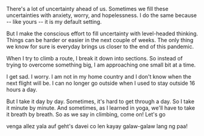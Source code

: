 There's a lot of uncertainty ahead of us. Sometimes we fill these uncertainties with anxiety, worry, and hopelessness. I do the same because -- like yours -- it is my default setting.

But I make the conscious effort to fill uncertainty with level-headed thinking. Things can be harder or easier in the next couple of weeks. The only thing we know for sure is everyday brings us closer to the end of this pandemic.

When I try to climb a route, I break it down into sections. So instead of trying to overcome something big, I am approaching one small bit at a time.

I get sad. I worry. I am not in my home country and I don't know when the next flight will be. I can no longer go outside when I used to stay outside 16 hours a day.

But I take it day by day. Sometimes, it's hard to get through a day. So I take it minute by minute. And sometimes, as I learned in yoga, we'll have to take it breath by breath. So as we say in climbing, come on! Let's go

venga
allez
yala
auf geht's
davei
co len
kayay 
galaw-galaw lang ng paa!
